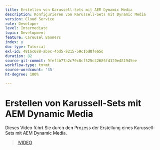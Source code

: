 ```yaml
---
title: Erstellen von Karussell-Sets mit AEM Dynamic Media
description: Konfigurieren von Karussell-Sets mit Dynamic Media
version: Cloud Service
role: Developer
level: Intermediate
topic: Development
feature: Carousel Banners
index: y
doc-type: Tutorial
exl-id: 4816c688-abec-4bd5-9215-59c16d8fe65d
duration: 82
source-git-commit: 9fef4b77a2c70c8cf525d42686f4120e481945ee
workflow-type: tm+mt
source-wordcount: '35'
ht-degree: 100%

---
```


# Erstellen von Karussell-Sets mit AEM Dynamic Media

Dieses Video führt Sie durch den Prozess der Erstellung eines Karussell-Sets mit AEM Dynamic Media.

>[!VIDEO](https://video.tv.adobe.com/v/335380?quality=12&learn=on)
